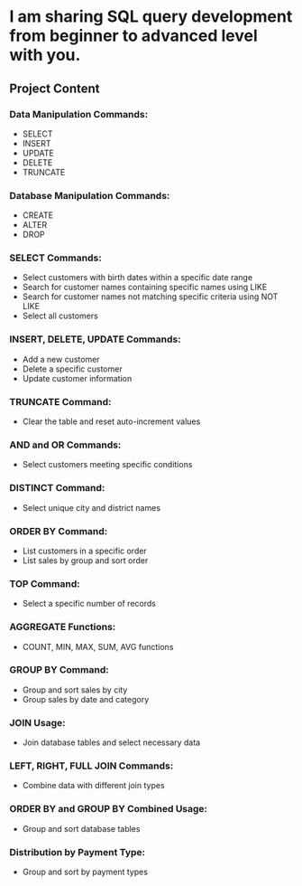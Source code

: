 <h1>I am sharing SQL query development from beginner to advanced level with you.</h1>

<h2>Project Content</h2>

<h3>Data Manipulation Commands:</h3>
<ul>
    <li>SELECT</li>
    <li>INSERT</li>
    <li>UPDATE</li>
    <li>DELETE</li>
    <li>TRUNCATE</li>
</ul>

<h3>Database Manipulation Commands:</h3>
<ul>
    <li>CREATE</li>
    <li>ALTER</li>
    <li>DROP</li>
</ul>

<h3>SELECT Commands:</h3>
<ul>
    <li>Select customers with birth dates within a specific date range</li>
    <li>Search for customer names containing specific names using LIKE</li>
    <li>Search for customer names not matching specific criteria using NOT LIKE</li>
    <li>Select all customers</li>
</ul>

<h3>INSERT, DELETE, UPDATE Commands:</h3>
<ul>
    <li>Add a new customer</li>
    <li>Delete a specific customer</li>
    <li>Update customer information</li>
</ul>

<h3>TRUNCATE Command:</h3>
<ul>
    <li>Clear the table and reset auto-increment values</li>
</ul>

<h3>AND and OR Commands:</h3>
<ul>
    <li>Select customers meeting specific conditions</li>
</ul>

<h3>DISTINCT Command:</h3>
<ul>
    <li>Select unique city and district names</li>
</ul>

<h3>ORDER BY Command:</h3>
<ul>
    <li>List customers in a specific order</li>
    <li>List sales by group and sort order</li>
</ul>

<h3>TOP Command:</h3>
<ul>
    <li>Select a specific number of records</li>
</ul>

<h3>AGGREGATE Functions:</h3>
<ul>
    <li>COUNT, MIN, MAX, SUM, AVG functions</li>
</ul>

<h3>GROUP BY Command:</h3>
<ul>
    <li>Group and sort sales by city</li>
    <li>Group sales by date and category</li>
</ul>

<h3>JOIN Usage:</h3>
<ul>
    <li>Join database tables and select necessary data</li>
</ul>

<h3>LEFT, RIGHT, FULL JOIN Commands:</h3>
<ul>
    <li>Combine data with different join types</li>
</ul>

<h3>ORDER BY and GROUP BY Combined Usage:</h3>
<ul>
    <li>Group and sort database tables</li>
</ul>

<h3>Distribution by Payment Type:</h3>
<ul>
    <li>Group and sort by payment types</li>
</ul>

